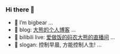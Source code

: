 ### Hi there 👋


- 🔭 I’m bigbear ...
- 🌱 blog: [大熊的个人博客](http://blog.pulsating.cn/) ...
- 👯 bilibili live: [爱做饭的码农大熊的直播间](http://live.bilibili.com/14624352) ...
- 🤔 slogan: 控制早晨, 方能控制人生! ...

